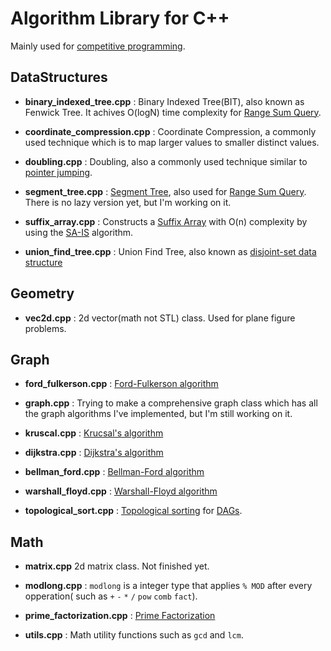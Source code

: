 # Algorithm Library for C++
Mainly used for [competitive programming](https://en.wikipedia.org/wiki/Competitive_programming).

## DataStructures

* **binary_indexed_tree.cpp** : Binary Indexed Tree(BIT), also known as Fenwick Tree. It achives O(logN) time complexity for [Range Sum Query](http://judge.u-aizu.ac.jp/onlinejudge/description.jsp?id=DSL_2_B&lang=jp).

* **coordinate_compression.cpp** : Coordinate Compression, a commonly used technique which is to map larger values to smaller distinct values.

* **doubling.cpp** : Doubling, also a commonly  used technique similar to [pointer jumping](https://en.wikipedia.org/wiki/Pointer_jumping).

* **segment_tree.cpp** : [Segment Tree](https://en.wikipedia.org/wiki/Segment_tree), also used for [Range Sum Query](http://judge.u-aizu.ac.jp/onlinejudge/description.jsp?id=DSL_2_B&lang=jp). There is no lazy version yet, but I'm working on it.

* **suffix_array.cpp** : Constructs a [Suffix Array](https://en.wikipedia.org/wiki/Suffix_array) with O(n) complexity by using the [SA-IS](https://github.com/vladtepes1473/FM-Index/blob/master/readings/Linear%20Suffix%20Array%20Construction%20by%20Almost%20Pure%20Induced-Sorting.pdf) algorithm.

* **union_find_tree.cpp** : Union Find Tree, also known as [disjoint-set data structure](https://en.wikipedia.org/wiki/Disjoint-set_data_structure)

## Geometry
* **vec2d.cpp** : 2d vector(math not STL) class. Used for plane figure problems.

## Graph
* **ford_fulkerson.cpp** : [Ford-Fulkerson algorithm](https://en.wikipedia.org/wiki/Ford%E2%80%93Fulkerson_algorithm)

* **graph.cpp** : Trying to make a comprehensive graph class which has all the graph algorithms I've implemented, but I'm still working on it.

* **kruscal.cpp** : [Krucsal's algorithm](https://en.wikipedia.org/wiki/Kruskal%27s_algorithm)

* **dijkstra.cpp** : [Dijkstra's algorithm](https://en.wikipedia.org/wiki/Dijkstra%27s_algorithm)

* **bellman_ford.cpp** : [Bellman-Ford algorithm](https://en.wikipedia.org/wiki/Bellman%E2%80%93Ford_algorithm)

* **warshall_floyd.cpp** : [Warshall-Floyd algorithm](https://en.wikipedia.org/wiki/Floyd%E2%80%93Warshall_algorithm)

* **topological_sort.cpp** : [Topological sorting](https://en.wikipedia.org/wiki/Topological_sorting) for [DAGs](https://en.wikipedia.org/wiki/Directed_acyclic_graph).

## Math
* **matrix.cpp**
2d matrix class. Not finished yet.

* **modlong.cpp** : `modlong` is a integer type that applies `% MOD` after every opperation( such as `+` `-` `*` `/` `pow` `comb` `fact`).

* **prime_factorization.cpp** : [Prime Factorization](https://en.wikipedia.org/wiki/Integer_factorization)

* **utils.cpp** : Math utility functions such as `gcd` and `lcm`.
